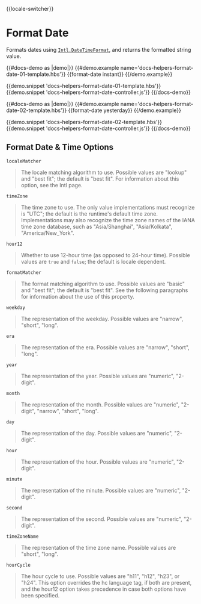 {{locale-switcher}}
# Format Date

Formats dates using [<code>Intl.DateTimeFormat</code>](https://developer.mozilla.org/en-US/docs/Web/JavaScript/Reference/Global_Objects/DateTimeFormat), and returns the formatted string value.

{{#docs-demo as |demo|}}
  {{#demo.example name='docs-helpers-format-date-01-template.hbs'}}
    {{format-date instant}}
  {{/demo.example}}

  {{demo.snippet 'docs-helpers-format-date-01-template.hbs'}}
  {{demo.snippet 'docs-helpers-format-date-controller.js'}}
{{/docs-demo}}

{{#docs-demo as |demo|}}
  {{#demo.example name='docs-helpers-format-date-02-template.hbs'}}
    {{format-date yesterday}}
  {{/demo.example}}

  {{demo.snippet 'docs-helpers-format-date-02-template.hbs'}}
  {{demo.snippet 'docs-helpers-format-date-controller.js'}}
{{/docs-demo}}

## Format Date & Time Options
`localeMatcher`

> The locale matching algorithm to use. Possible values are "lookup" and
> "best fit"; the default is "best fit". For information about this option,
> see the Intl page.

`timeZone`

> The time zone to use. The only value implementations must recognize is
> "UTC"; the default is the runtime's default time zone. Implementations may
> also recognize the time zone names of the IANA time zone database, such as
> "Asia/Shanghai", "Asia/Kolkata", "America/New_York".

`hour12`

> Whether to use 12-hour time (as opposed to 24-hour time). Possible values
> are `true` and `false`; the default is locale dependent.

`formatMatcher`

> The format matching algorithm to use. Possible values are "basic" and
> "best fit"; the default is "best fit". See the following paragraphs for
> information about the use of this property.

`weekday`

> The representation of the weekday. Possible values are "narrow",
> "short", "long".

`era`

> The representation of the era. Possible values are "narrow", "short",
> "long".

`year`

> The representation of the year. Possible values are "numeric", "2-digit".

`month`

> The representation of the month. Possible values are "numeric", "2-digit",
> "narrow", "short", "long".

`day`

> The representation of the day. Possible values are "numeric", "2-digit".

`hour`

> The representation of the hour. Possible values are "numeric", "2-digit".

`minute`

> The representation of the minute. Possible values are "numeric", "2-digit".

`second`

> The representation of the second. Possible values are "numeric", "2-digit".

`timeZoneName`

> The representation of the time zone name. Possible values are "short",
> "long".

`hourCycle`

> The hour cycle to use. Possible values are "h11", "h12", "h23", or "h24".
> This option overrides the hc language tag, if both are present, and the
> hour12 option takes precedence in case both options have been specified.
